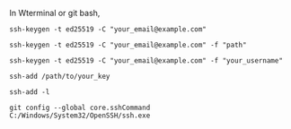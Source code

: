 

In Wterminal or git bash,

```
ssh-keygen -t ed25519 -C "your_email@example.com"
```

```
ssh-keygen -t ed25519 -C "your_email@example.com" -f "path"
```

```
ssh-keygen -t ed25519 -C "your_email@example.com" -f "your_username"
```

```
ssh-add /path/to/your_key
```

```
ssh-add -l
```

```
git config --global core.sshCommand C:/Windows/System32/OpenSSH/ssh.exe
```